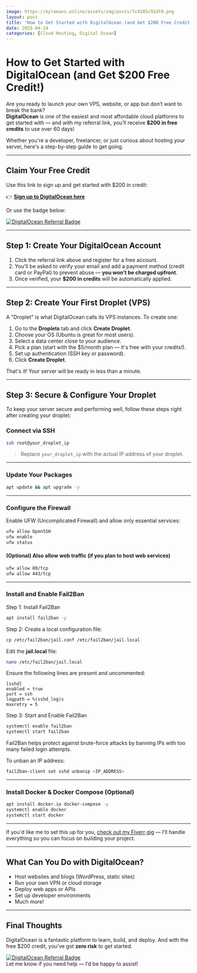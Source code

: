 ```yaml
---
image: https://mylemans.online/assets/img/posts/7c4285c92df0.png
layout: post
title: "How to Get Started with DigitalOcean (and Get $200 Free Credit!)"
date: 2025-04-24
categories: [Cloud Hosting, Digital Ocean]
---
```


# How to Get Started with DigitalOcean (and Get $200 Free Credit!)

Are you ready to launch your own VPS, website, or app but don’t want to break the bank?  
**DigitalOcean** is one of the easiest and most affordable cloud platforms to get started with — and with my referral link, you’ll receive **$200 in free credits** to use over 60 days!

Whether you're a developer, freelancer, or just curious about hosting your server, here's a step-by-step guide to get going.

---

## Claim Your Free Credit

Use this link to sign up and get started with $200 in credit:

👉 **[Sign up to DigitalOcean here](https://m.do.co/c/e03b740d65fb)**

Or use the badge below:

[![DigitalOcean Referral Badge](https://web-platforms.sfo2.cdn.digitaloceanspaces.com/WWW/Badge%201.svg)](https://www.digitalocean.com/?refcode=e03b740d65fb&utm_campaign=Referral_Invite&utm_medium=Referral_Program&utm_source=badge)

---

## Step 1: Create Your DigitalOcean Account

1. Click the referral link above and register for a free account.
2. You'll be asked to verify your email and add a payment method (credit card or PayPal) to prevent abuse — **you won’t be charged upfront**.
3. Once verified, your **$200 in credits** will be automatically applied.

---

## Step 2: Create Your First Droplet (VPS)

A "Droplet" is what DigitalOcean calls its VPS instances. To create one:

1. Go to the **Droplets** tab and click **Create Droplet**.
2. Choose your OS (Ubuntu is great for most users).
3. Select a data center close to your audience.
4. Pick a plan (start with the $5/month plan — it's free with your credits!).
5. Set up authentication (SSH key or password).
6. Click **Create Droplet**.

That's it! Your server will be ready in less than a minute.

---

## Step 3: Secure & Configure Your Droplet

To keep your server secure and performing well, follow these steps right after creating your droplet:

### Connect via SSH

```bash
ssh root@your_droplet_ip
```

> Replace `your_droplet_ip` with the actual IP address of your droplet.

---

### Update Your Packages

```bash
apt update && apt upgrade -y
```

---

### Configure the Firewall

Enable UFW (Uncomplicated Firewall) and allow only essential services:

```bash
ufw allow OpenSSH
ufw enable
ufw status
```

#### (Optional) Also allow web traffic (if you plan to host web services)

```bash
ufw allow 80/tcp
ufw allow 443/tcp
```

---

### Install and Enable Fail2Ban

Step 1: Install Fail2Ban

```bash
apt install fail2ban -y
```

Step 2: Create a local configuration file:

```bash
cp /etc/fail2ban/jail.conf /etc/fail2ban/jail.local
```
Edit the **jail.local** file:

```bash
nano /etc/fail2ban/jail.local
```

Ensure the following lines are present and uncommented:

```
[sshd]
enabled = true
port = ssh
logpath = %(sshd_log)s
maxretry = 5
```

Step 3: Start and Enable Fail2Ban

```bash
systemctl enable fail2ban
systemctl start fail2ban
```

Fail2Ban helps protect against brute-force attacks by banning IPs with too many failed login attempts.

To unban an IP address:

```bash
fail2ban-client set sshd unbanip <IP_ADDRESS>
```

---

### Install Docker & Docker Compose (Optional) 

```bash
apt install docker.io docker-compose -y
systemctl enable docker
systemctl start docker
```

---

If you'd like me to set this up for you, [check out my Fiverr gig](https://www.fiverr.com/share/XYZ) — I’ll handle everything so you can focus on building your project.


---

## What Can You Do with DigitalOcean?

- Host websites and blogs (WordPress, static sites)
- Run your own VPN or cloud storage
- Deploy web apps or APIs
- Set up developer environments
- Much more!

---

## Final Thoughts

DigitalOcean is a fantastic platform to learn, build, and deploy. And with the free $200 credit, you’ve got **zero risk** to get started.

[![DigitalOcean Referral Badge](https://web-platforms.sfo2.cdn.digitaloceanspaces.com/WWW/Badge%201.svg)](https://www.digitalocean.com/?refcode=e03b740d65fb&utm_campaign=Referral_Invite&utm_medium=Referral_Program&utm_source=badge)  
Let me know if you need help — I’d be happy to assist!


